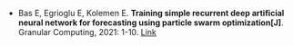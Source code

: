 * Bas E, Egrioglu E, Kolemen E. <b>Training simple recurrent deep artificial neural network for forecasting using particle swarm optimization[J]</b>. Granular Computing, 2021: 1-10. [Link](https://link.springer.com/article/10.1007/s41066-021-00274-2)